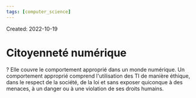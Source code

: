 ```yaml
---
tags: [computer_science] 
---
```

Created: 2022-10-19

# Citoyenneté numérique
?
Elle couvre le comportement approprié dans un monde numérique. Un comportement approprié comprend l'utilisation des TI de manière éthique, dans le respect de la société, de la loi et sans exposer quiconque à des menaces, à un danger ou à une violation de ses droits humains.
<!--SR:!2022-10-23,1,230-->